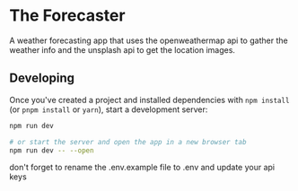 # The Forecaster

A weather forecasting app that uses the openweathermap api to gather the weather info and the unsplash api to get the location images.

## Developing

Once you've created a project and installed dependencies with `npm install` (or `pnpm install` or `yarn`), start a development server:

```bash
npm run dev

# or start the server and open the app in a new browser tab
npm run dev -- --open
```

don't forget to rename the .env.example file to .env and update your api keys